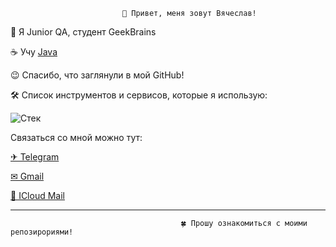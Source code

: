                              👋 Привет, меня зовут Вячеслав!                            


🚀 Я Junior QA, студент GeekBrains

☕ Учу [Java](https://github.com/Zhavoronkov24/Java)

😉 Спасибо, что заглянули в мой GitHub!

🛠 Список инструментов и сервисов, которые я использую:

   ![](https://i.ibb.co/YB9xHgW/Test-2.png "Стек")

Связаться со мной можно тут:


[✈ Telegram](http://t.me/SZhavoronkov24)

[✉ Gmail](mailto:13drummer133@gmail.com)

[🍏 IСloud Mail](mailto:sznomore@icloud.com)

<hr>


                                          🍀 Прошу ознакомиться с моими репозирориями!

  
